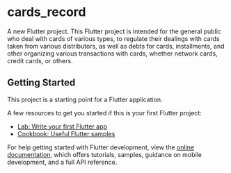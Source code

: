 # cards_record

A new Flutter project.
This Flutter project is intended for the general public who deal with cards of various types, to regulate their dealings with cards taken from various distributors, as well as debts for cards, installments, and other organizing various transactions with cards, whether network cards, credit cards, or others.

## Getting Started

This project is a starting point for a Flutter application.

A few resources to get you started if this is your first Flutter project:

- [Lab: Write your first Flutter app](https://docs.flutter.dev/get-started/codelab)
- [Cookbook: Useful Flutter samples](https://docs.flutter.dev/cookbook)

For help getting started with Flutter development, view the
[online documentation](https://docs.flutter.dev/), which offers tutorials,
samples, guidance on mobile development, and a full API reference.
